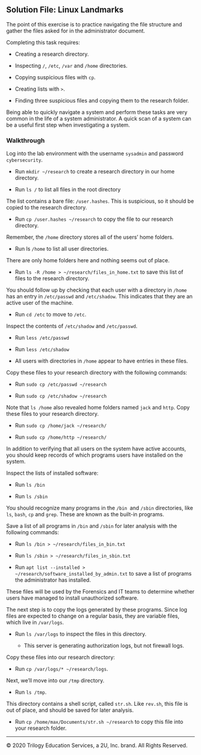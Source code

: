 ## Solution File: Linux Landmarks

The point of this exercise is to practice navigating the file structure and gather the files asked for in the administrator document.

Completing this task requires:

- Creating a research directory.

- Inspecting `/`, `/etc`, `/var` and `/home` directories.

- Copying suspicious files with `cp`.

- Creating lists with `>`.

- Finding three suspicious files and copying them to the research folder.

Being able to quickly navigate a system and perform these tasks are very common in the life of a system administrator. A quick scan of a system can be a useful first step when investigating a system.

### Walkthrough

Log into the lab environment with the username `sysadmin` and password `cybersecurity`.

- Run `mkdir ~/research` to create a research directory in our home directory. 

- Run `ls /` to list all files in the root directory

The list contains a bare file: `/user.hashes`. This is suspicious, so it should be copied to the research directory.

- Run `cp /user.hashes ~/research` to copy the file to our research directory. 

Remember, the `/home` directory stores all of the users’ home folders.

- Run ls `/home` to list all user directories.

There are only home folders here and nothing seems out of place.

- Run `ls -R /home > ~/research/files_in_home.txt` to save this list of files to the research directory.

You should follow up by checking that each user with a directory in `/home` has an entry in `/etc/passwd` and `/etc/shadow`. This indicates that they are an active user of the machine.

- Run `cd /etc` to move to `/etc`.

Inspect the contents of `/etc/shadow` and `/etc/passwd`.

- Run `less /etc/passwd`

- Run `less /etc/shadow`

- All users with directories in `/home` appear to have entries in these files.

Copy these files to your research directory with the following commands:

- Run `sudo cp /etc/passwd ~/research`

- Run `sudo cp /etc/shadow ~/research`

Note that `ls /home` also revealed home folders named `jack` and `http`. Copy these files to your research directory.

- Run `sudo cp /home/jack ~/research/`

- Run `sudo cp /home/http ~/research/`

In addition to verifying that all users on the system have active accounts, you should keep records of which programs users have installed on the system.

Inspect the lists of installed software:

- Run `ls /bin`

- Run `ls /sbin`

You should recognize many programs in the `/bin `and `/sbin` directories, like `ls`, `bash`, `cp` and `grep`. These are known as the built-in programs.

Save a list of all programs in `/bin` and `/sbin` for later analysis with the following commands:

- Run `ls /bin > ~/research/files_in_bin.txt`

- Run `ls /sbin > ~/research/files_in_sbin.txt`

- Run `apt list --installed > ~/research/software_installed_by_admin.txt` to save a list of programs the administrator has installed.

These files will be used by the Forensics and IT teams to determine whether users have managed to install unauthorized software.

The next step is to copy the logs generated by these programs. Since log files are expected to change on a regular basis, they are variable files, which live in `/var/logs`.

- Run `ls /var/logs` to inspect the files in this directory.

    - This server is generating authorization logs, but not firewall logs.

Copy these files into our research directory:

- Run `cp /var/logs/* ~/research/logs`.

Next, we’ll move into our `/tmp` directory. 

- Run `ls /tmp`.

This directory contains a shell script, called `str.sh`. Like `rev.sh`, this file is out of place, and should be saved for later analysis.

- Run `cp /home/max/Documents/str.sh ~/research` to copy this file into your research folder.


-------

© 2020 Trilogy Education Services, a 2U, Inc. brand. All Rights Reserved.

